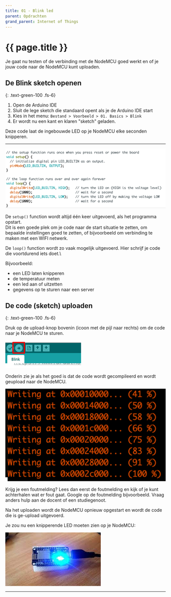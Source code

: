 ```yaml
---
title: 01 - Blink led
parent: Opdrachten
grand_parent: Internet of Things
---
```


# {{ page.title }}

Je gaat nu testen of de verbinding met de NodeMCU goed werkt en of je jouw code naar de NodeMCU kunt uploaden.

## De Blink sketch openen
{: .text-green-100 .fs-6}

1. Open de Arduino IDE 
2. Sluit de lege sketch die standaard opent als je de Arduino IDE start
3. Kies in het menu: `Bestand > Voorbeeld > 01. Basics > Blink`
4. Er wordt nu een kant en klaren "sketch" geladen.

Deze code laat de ingebouwde LED op je NodeMCU elke seconden knipperen.

---

![Blink sketch](images/blink_sketch.png)

De `setup()` function wordt altijd één keer uitgevoerd,  als het programma opstart.\
Dit is een goede plek om je code naar de start situatie te zetten, om bepaalde instellingen goed te zetten, of bijvoorbeeld om verbinding te maken met een WIFI netwerk.

De `loop()` function wordt zo vaak mogelijk uitgevoerd. Hier schrijf je code die voortdurend iets doet.\

Bijvoorbeeld:

- een LED laten knipperen
- de temperatuur meten
- een led aan of uitzetten
- gegevens op te sturen naar een server

## De code (sketch) uploaden
{: .text-green-100 .fs-6}

Druk op de upload-knop bovenin (icoon met de pijl naar rechts) om de code naar je NodeMCU te sturen.

![Upload button](images/upload.png)

Onderin zie je als het goed is dat de code wordt gecompileerd en wordt geupload naar de NodeMCU.

![Uploading](images/writing_sketch.png)

Krijg je een foutmelding? Lees dan eerst de foutmelding en kijk of je kunt achterhalen wat er fout gaat.
Google op de foutmelding bijvoorbeeld. Vraag anders hulp aan de docent of een studiegenoot.

Na het uploaden wordt de NodeMCU opnieuw opgestart en wordt de code die is ge-upload uitgevoerd.

Je zou nu een knipperende LED moeten zien op je NodeMCU:

![Blinking](images/01-blink-led.jpg)

---


